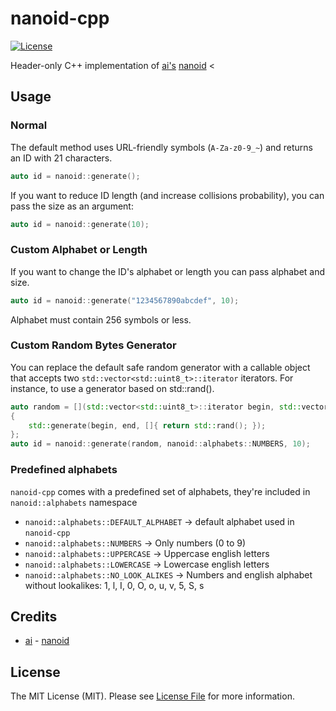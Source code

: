 # nanoid-cpp

[![License](https://img.shields.io/badge/license-MIT%20License-blue.svg)](LICENSE)

Header-only C++ implementation of [ai's](https://github.com/ai) [nanoid](https://github.com/ai/nanoid)
<
## Usage

### Normal

The default method uses URL-friendly symbols (`A-Za-z0-9_~`) and returns an ID
with 21 characters.

```cpp
auto id = nanoid::generate();
```

If you want to reduce ID length (and increase collisions probability),
you can pass the size as an argument:

```cpp
auto id = nanoid::generate(10);
```

### Custom Alphabet or Length

If you want to change the ID's alphabet or length
you can pass alphabet and size.

```cpp
auto id = nanoid::generate("1234567890abcdef", 10);
```

Alphabet must contain 256 symbols or less.

### Custom Random Bytes Generator

You can replace the default safe random generator with a callable object that accepts two 
`std::vector<std::uint8_t>::iterator` iterators.
For instance, to use a generator based on std::rand().

```cpp
auto random = [](std::vector<std::uint8_t>::iterator begin, std::vector<std::uint8_t>::iterator end)
{
    std::generate(begin, end, []{ return std::rand(); });
};
auto id = nanoid::generate(random, nanoid::alphabets::NUMBERS, 10);
```

### Predefined alphabets
`nanoid-cpp` comes with a predefined set of alphabets, they're included in `nanoid::alphabets` namespace

* `nanoid::alphabets::DEFAULT_ALPHABET` -> default alphabet used in `nanoid-cpp`
* `nanoid::alphabets::NUMBERS` -> Only numbers (0 to 9)
* `nanoid::alphabets::UPPERCASE` -> Uppercase english letters
* `nanoid::alphabets::LOWERCASE` -> Lowercase english letters
* `nanoid::alphabets::NO_LOOK_ALIKES` -> Numbers and english alphabet without lookalikes: 1, l, I, 0, O, o, u, v, 5, S, s

## Credits

- [ai](https://github.com/ai) - [nanoid](https://github.com/ai/nanoid)

## License

The MIT License (MIT). Please see [License File](LICENSE) for more information.